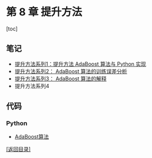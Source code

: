 # 第 8 章 提升方法

[toc]

## 笔记
- [提升方法系列1：提升方法 AdaBoost 算法与 Python 实现](http://121.42.47.99/yuenshome/wordpress/?p=3662)
- [提升方法系列2： AdaBoost 算法的训练误差分析](http://121.42.47.99/yuenshome/wordpress/?p=3707)
- [提升方法系列3： AdaBoost 算法的解释](http://121.42.47.99/yuenshome/wordpress/?p=3734)
- 提升方法系列4

## 代码

### Python
- [AdaBoost算法](./AdaBoost.py)

[\[返回目录\]](../README.md)